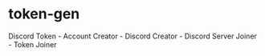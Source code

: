 # token-gen
Discord Token - Account Creator - Discord Creator - Discord Server Joiner - Token Joiner

